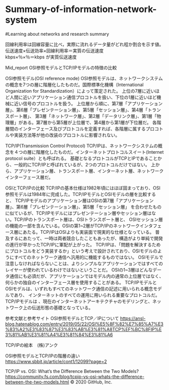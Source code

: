 # Summary-of-information-network-system
#Learning about networks and research summary

回線利用率は回線容量に比べ，実際に流れるデータ量がどれ程か割合を示す値。伝送速度×伝送効率×回線利用率＝実質の伝送速度 <br>
kbps×％×％＝kbps が実質伝送速度




Mid_report
OSI参照モデルとTCP/IPモデルの特徴の比較


OSI参照モデル(OSI reference mode)
OSI参照モデルは、ネットワークシステムの概念を7つの層に階層化したものだ。国際標準化機構（International Organization for Standardization）によって策定された。
上位の7層に近いほど人間に近いアプリケーション通信プロコトルを扱い、下位の1層に近いほど機械に近い信号のプロコトルを扱う。
上位層から順に、第7層「アプリケーション層」、第6層「プレゼンテーション層」、第5層「セッション層」、第4層「トランスポート層」、
第3層「ネットワーク層」、第2層「データリンク層」、第1層「物理層」がある。第7層から第5層が上位層で、第4層から第1層が下位層だ。
各階層間のインターフェース及びプロトコルを定義すれば、各階層に属するプロコトルや実装方法等が他の改装のプロコトルに影響されない。

TCP/IP(Transmission Control Protocol)
TCP/IPは、ネットワークシステムの概念を４つの層に階層化したものだ。インターネットプロトコルスイート(Internet protocol suite）とも呼ばれる。
基礎となるプロトコルがTCPとIPであることから、一般的にTCP/IPと呼ばれているが、2つのプロトコルだけではない。
上から、アプリケーション層、トランスポート層、インターネット層、ネットワークインターフェース層だ。

OSIとTCP/IPの比較
TCP/IPの基本仕様は1982年頃にはほぼ固まっており、OSI参照モデルは1984年に完成した。TCP/IPモデルとOSIモデルの層を比較すると、
TCP/IPモデルのアプリケーション層はOSIの第7層「アプリケーション層」、第6層「プレゼンテーション層」、第5層「セッション層」
を合わせたものに似ているが、TCP/IPモデルにはプレゼンテーション層やセッション層はない。TCP/IPのトランスポート層は、OSIトランスポート層と、
OSIセッション層の機能の一部を含んでいる。OSIの第1~2層がTCP/IPのネットワークインタフェース層にあたる。TCP/IPはOSIよりも実装面で現実的な仕様となっている。
普及するにあたって、一時は両者競合したこともあったが、構造がより単純で開発の進行が早かったTCP/IPに軍配が上がった。
TCP/IPは、「問題を解決するためにプロトコルをどう実装するか」という考えで設計されており、OSIモデルのようにすべてのネットワーク通信へ汎用的に機能するものではない。
OSIモデルで注意しなければならないことは、よりシンプルなアプリケーションではすべてのレイヤーが使われているわけではないということだ。
OSIの1~3層はどんなデータ通信にも必須だが、アプリケーションではモデル内の通常の上位層ではなく、何らかの独自のインターフェース層を使用することがある。
TCP/IPモデルとOSIモデルは、いずれもすべてのネットワーク通信の記述に用いられる概念モデルであり、
インターネットのすべての運用に用いられる重要なプロトコルだ。TCP/IPモデルは
、現在のインターネットアーキテクチャのモデリングと、ネットワーク上の伝送形態の基礎となっている。




参考文献と参考サイト
OSI参照モデルとTCP／IPについて 
https://ansl-blog.hatenablog.com/entry/2019/05/22/OSI%E5%8F%82%E7%85%A7%E3%83%A2%E3%83%87%E3%83%AB%E3%81%A8TCP%EF%BC%8FIP%E3%81%AB%E3%81%A4%E3%81%84%E3%81%A6

TCP/IPの絵本　(株)アンク

OSI参照モデルとTCP/IPの階層の違い
https://www.sbbit.jp/article/cont1/12099?page=2

TCP/IP vs. OSI: What’s the Difference Between the Two Models?
https://community.fs.com/blog/tcpip-vs-osi-whats-the-difference-between-the-two-models.html
© 2020 GitHub, Inc.
